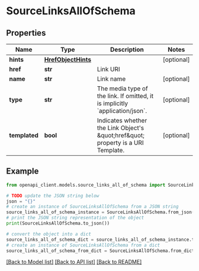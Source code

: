 # SourceLinksAllOfSchema


## Properties

Name | Type | Description | Notes
------------ | ------------- | ------------- | -------------
**hints** | [**HrefObjectHints**](HrefObjectHints.md) |  | [optional] 
**href** | **str** | Link URI | 
**name** | **str** | Link name | [optional] 
**type** | **str** | The media type of the link. If omitted, it is implicitly &#x60;application/json&#x60;. | [optional] 
**templated** | **bool** | Indicates whether the Link Object&#39;s \&quot;href\&quot; property is a URI Template. | [optional] 

## Example

```python
from openapi_client.models.source_links_all_of_schema import SourceLinksAllOfSchema

# TODO update the JSON string below
json = "{}"
# create an instance of SourceLinksAllOfSchema from a JSON string
source_links_all_of_schema_instance = SourceLinksAllOfSchema.from_json(json)
# print the JSON string representation of the object
print(SourceLinksAllOfSchema.to_json())

# convert the object into a dict
source_links_all_of_schema_dict = source_links_all_of_schema_instance.to_dict()
# create an instance of SourceLinksAllOfSchema from a dict
source_links_all_of_schema_from_dict = SourceLinksAllOfSchema.from_dict(source_links_all_of_schema_dict)
```
[[Back to Model list]](../README.md#documentation-for-models) [[Back to API list]](../README.md#documentation-for-api-endpoints) [[Back to README]](../README.md)


